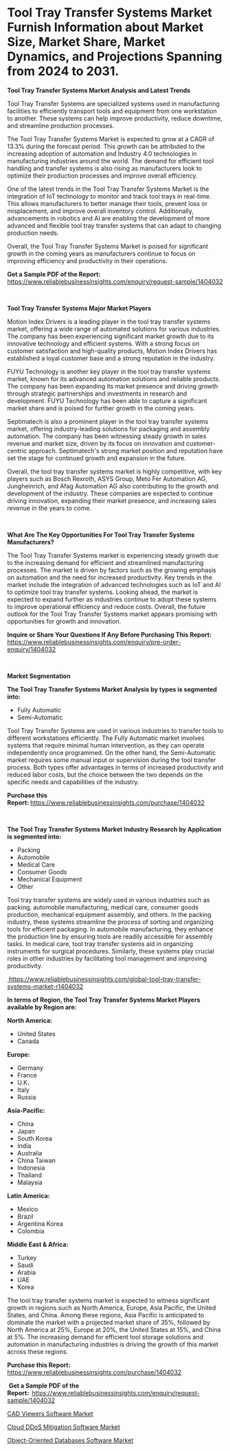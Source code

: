 <p><h1>Tool Tray Transfer Systems Market Furnish Information about Market Size, Market Share, Market Dynamics, and Projections Spanning from 2024 to 2031.</h1></p><p><strong>Tool Tray Transfer Systems Market Analysis and Latest Trends</strong></p>
<p><p>Tool Tray Transfer Systems are specialized systems used in manufacturing facilities to efficiently transport tools and equipment from one workstation to another. These systems can help improve productivity, reduce downtime, and streamline production processes.</p><p>The Tool Tray Transfer Systems Market is expected to grow at a CAGR of 13.3% during the forecast period. This growth can be attributed to the increasing adoption of automation and Industry 4.0 technologies in manufacturing industries around the world. The demand for efficient tool handling and transfer systems is also rising as manufacturers look to optimize their production processes and improve overall efficiency.</p><p>One of the latest trends in the Tool Tray Transfer Systems Market is the integration of IoT technology to monitor and track tool trays in real-time. This allows manufacturers to better manage their tools, prevent loss or misplacement, and improve overall inventory control. Additionally, advancements in robotics and AI are enabling the development of more advanced and flexible tool tray transfer systems that can adapt to changing production needs.</p><p>Overall, the Tool Tray Transfer Systems Market is poised for significant growth in the coming years as manufacturers continue to focus on improving efficiency and productivity in their operations.</p></p>
<p><strong>Get a Sample PDF of the Report:&nbsp;</strong> <a href="https://www.reliablebusinessinsights.com/enquiry/request-sample/1404032">https://www.reliablebusinessinsights.com/enquiry/request-sample/1404032</a></p>
<p>&nbsp;</p>
<p><strong>Tool Tray Transfer Systems Major Market Players</strong></p>
<p><p>Motion Index Drivers is a leading player in the tool tray transfer systems market, offering a wide range of automated solutions for various industries. The company has been experiencing significant market growth due to its innovative technology and efficient systems. With a strong focus on customer satisfaction and high-quality products, Motion Index Drivers has established a loyal customer base and a strong reputation in the industry.</p><p>FUYU Technology is another key player in the tool tray transfer systems market, known for its advanced automation solutions and reliable products. The company has been expanding its market presence and driving growth through strategic partnerships and investments in research and development. FUYU Technology has been able to capture a significant market share and is poised for further growth in the coming years.</p><p>Septimatech is also a prominent player in the tool tray transfer systems market, offering industry-leading solutions for packaging and assembly automation. The company has been witnessing steady growth in sales revenue and market size, driven by its focus on innovation and customer-centric approach. Septimatech's strong market position and reputation have set the stage for continued growth and expansion in the future.</p><p>Overall, the tool tray transfer systems market is highly competitive, with key players such as Bosch Rexroth, ASYS Group, Meto Fer Automation AG, Jungheinrich, and Afag Automation AG also contributing to the growth and development of the industry. These companies are expected to continue driving innovation, expanding their market presence, and increasing sales revenue in the years to come.</p></p>
<p>&nbsp;</p>
<p><strong>What Are The Key Opportunities For Tool Tray Transfer Systems Manufacturers?</strong></p>
<p><p>The Tool Tray Transfer Systems market is experiencing steady growth due to the increasing demand for efficient and streamlined manufacturing processes. The market is driven by factors such as the growing emphasis on automation and the need for increased productivity. Key trends in the market include the integration of advanced technologies such as IoT and AI to optimize tool tray transfer systems. Looking ahead, the market is expected to expand further as industries continue to adopt these systems to improve operational efficiency and reduce costs. Overall, the future outlook for the Tool Tray Transfer Systems market appears promising with opportunities for growth and innovation.</p></p>
<p><strong>Inquire or Share Your Questions If Any Before Purchasing This Report:</strong> <a href="https://www.reliablebusinessinsights.com/enquiry/pre-order-enquiry/1404032">https://www.reliablebusinessinsights.com/enquiry/pre-order-enquiry/1404032</a></p>
<p>&nbsp;</p>
<p><strong>Market Segmentation</strong></p>
<p><strong>The Tool Tray Transfer Systems Market Analysis by types is segmented into:</strong></p>
<p><ul><li>Fully Automatic</li><li>Semi-Automatic</li></ul></p>
<p><p>Tool Tray Transfer Systems are used in various industries to transfer tools to different workstations efficiently. The Fully Automatic market involves systems that require minimal human intervention, as they can operate independently once programmed. On the other hand, the Semi-Automatic market requires some manual input or supervision during the tool transfer process. Both types offer advantages in terms of increased productivity and reduced labor costs, but the choice between the two depends on the specific needs and capabilities of the industry.</p></p>
<p><strong>Purchase this Report:&nbsp;</strong><a href="https://www.reliablebusinessinsights.com/purchase/1404032">https://www.reliablebusinessinsights.com/purchase/1404032</a></p>
<p>&nbsp;</p>
<p><strong>The Tool Tray Transfer Systems Market Industry Research by Application is segmented into:</strong></p>
<p><ul><li>Packing</li><li>Automobile</li><li>Medical Care</li><li>Consumer Goods</li><li>Mechanical Equipment</li><li>Other</li></ul></p>
<p><p>Tool tray transfer systems are widely used in various industries such as packing, automobile manufacturing, medical care, consumer goods production, mechanical equipment assembly, and others. In the packing industry, these systems streamline the process of sorting and organizing tools for efficient packaging. In automobile manufacturing, they enhance the production line by ensuring tools are readily accessible for assembly tasks. In medical care, tool tray transfer systems aid in organizing instruments for surgical procedures. Similarly, these systems play crucial roles in other industries by facilitating tool management and improving productivity.</p></p>
<p><a href="https://www.reliablebusinessinsights.com/global-tool-tray-transfer-systems-market-r1404032">&nbsp;https://www.reliablebusinessinsights.com/global-tool-tray-transfer-systems-market-r1404032</a></p>
<p><strong>In terms of Region, the Tool Tray Transfer Systems Market Players available by Region are:</strong></p>
<p>
    <p> <strong> North America: </strong>
        <ul>
            <li>United States</li>
            <li>Canada</li>
        </ul>
        </p> 
    <p> <strong> Europe: </strong>
        <ul>
            <li>Germany</li>
            <li>France</li>
            <li>U.K.</li>
            <li>Italy</li>
            <li>Russia</li>
        </ul>
        </p> 
    <p> <strong> Asia-Pacific: </strong>
        <ul>
            <li>China</li>
            <li>Japan</li>
            <li>South Korea</li>
            <li>India</li>
            <li>Australia</li>
            <li>China Taiwan</li>
            <li>Indonesia</li>
            <li>Thailand</li>
            <li>Malaysia</li>
        </ul>
        </p> 
    <p> <strong> Latin America: </strong>
        <ul>
            <li>Mexico</li>
            <li>Brazil</li>
            <li>Argentina Korea</li>
            <li>Colombia</li>
        </ul>
        </p> 
    <p> <strong> Middle East & Africa: </strong>
        <ul>
            <li>Turkey</li>
            <li>Saudi</li>
            <li>Arabia</li>
            <li>UAE</li>
            <li>Korea</li>
        </ul>
    </p>
    </p>
<p><p>The tool tray transfer systems market is expected to witness significant growth in regions such as North America, Europe, Asia Pacific, the United States, and China. Among these regions, Asia Pacific is anticipated to dominate the market with a projected market share of 35%, followed by North America at 25%, Europe at 20%, the United States at 15%, and China at 5%. The increasing demand for efficient tool storage solutions and automation in manufacturing industries is driving the growth of this market across these regions.</p></p>
<p><strong>Purchase this Report: </strong><a href="https://www.reliablebusinessinsights.com/purchase/1404032">https://www.reliablebusinessinsights.com/purchase/1404032</a></p>
<p>&nbsp;<strong>Get a Sample PDF of the Report:&nbsp;&nbsp;</strong><a href="https://www.reliablebusinessinsights.com/enquiry/request-sample/1404032">https://www.reliablebusinessinsights.com/enquiry/request-sample/1404032</a></p>
<p><strong></strong></p>
<p><p><a href="https://github.com/AnnChovey2023/Market-Research-Report-List-2/blob/main/cad-viewers-software-market.md">CAD Viewers Software Market</a></p><p><a href="https://github.com/lsapaaep8/Market-Research-Report-List-1/blob/main/cloud-ddos-mitigation-software-market.md">Cloud DDoS Mitigation Software Market</a></p><p><a href="https://github.com/yadanielu/Market-Research-Report-List-1/blob/main/object-oriented-databases-software-market.md">Object-Oriented Databases Software Market</a></p></p>